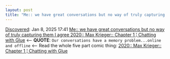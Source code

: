 ```yaml
---
layout: post
title: "Me:: we have great conversations but no way of truly capturing them I agree 2020:: Max Krieger:: Chapter 1 | Chatting with Glue"
---
```

[Discovered](http://rolandtanglao.com/2020/07/29/p1-blogthis-checkvist-list-links-to-blog/): Jan 8, 2025 17:41 [Me:: we have great conversations but no way of truly capturing them I agree 2020:: Max Krieger:: Chapter 1 ¦ Chatting with Glue](https://a9.io/glue-comic/) <-- **QUOTE**: `Our conversations have a memory problem...online and offline` <-- Read the whole five part comic thing: [2020:: Max Krieger:: Chapter 1 ¦ Chatting with Glue](https://a9.io/glue-comic/)
